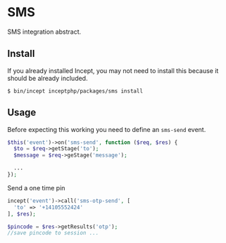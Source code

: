 # SMS

SMS integration abstract.

## Install

If you already installed Incept, you may not need to install this because it
should be already included.

```
$ bin/incept inceptphp/packages/sms install
```

## Usage

Before expecting this working you need to define an `sms-send` event.

```php
$this('event')->on('sms-send', function ($req, $res) {
  $to = $req->getStage('to');
  $message = $req->geStage('message');

  ...
});
```

Send a one time pin

```php
incept('event')->call('sms-otp-send', [
  'to' => '+14105552424'
], $res);

$pincode = $res->getResults('otp');
//save pincode to session ...
```
